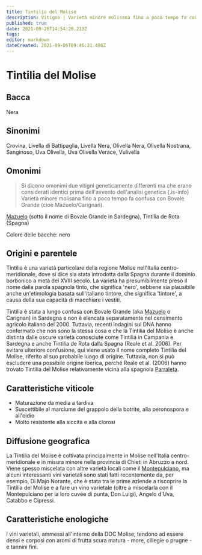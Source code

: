 ```yaml
---
title: Tintilia del Molise
description: Vitigno | Varietà minore molisana fino a poco tempo fa confusa con Bovale Grande (cioè Mazuelo/Carignan)
published: true
date: 2021-09-26T14:54:20.213Z
tags: 
editor: markdown
dateCreated: 2021-09-06T09:46:21.486Z
---
```


# Tintilia del Molise

## Bacca
Nera

## Sinonimi
 Crovina, Livella di Battipaglia, Livella Nera, Olivella Nera, Olivella Nostrana, Sanginoso, Uva Olivella, Uva Olivella Verace, Vulivella

## Omonimi
> Si dicono omonimi due vitigni geneticamente differenti ma che erano considerati identici prima dell'avvento dell'analisi genetica
{.is-info}
Varietà minore molisana fino a poco tempo fa confusa con Bovale Grande (cioè Mazuelo/Carignan).

[Mazuelo](/vitigni/Spagna/bacca-nera/mazuelo) (sotto il nome di Bovale Grande in Sardegna), Tintilia de Rota (Spagna)

Colore delle bacche: nero

## Origini e parentele

Tintilia è una varietà particolare della regione Molise nell'Italia centro-meridionale, dove si dice sia stata introdotta dalla Spagna durante il dominio borbonico a metà del XVIII secolo. La varietà ha presumibilmente preso il nome dalla parola spagnola tinto, che significa 'nero', sebbene sia plausibile anche un'etimologia basata sull'italiano tintore, che significa 'tintore', a causa della sua capacità di macchiare i vestiti.

Tintilia è stata a lungo confusa con Bovale Grande (aka [Mazuelo](/vitigni/Spagna/bacca-nera/mazuelo) o Carignan) in Sardegna e non è elencata separatamente nel censimento agricolo italiano del 2000. Tuttavia, recenti indagini sul DNA hanno confermato che non sono la stessa cosa e che la Tintilia del Molise è anche distinta dalle oscure varietà conosciute come Tintilia in Campania e Sardegna e anche Tintilia de Rota dalla Spagna (Reale et al. 2006). Per evitare ulteriore confusione, qui viene usato il nome completo Tintilia del Molise, riferito al suo probabile luogo di origine. Tuttavia, non si può escludere una possibile origine iberica, perché Reale et al. (2006) hanno trovato Tintilia del Molise relativamente vicina alla spagnola [Parraleta](/vitigni/bacca-nera/parraleta).

## Caratteristiche viticole

- Maturazione da media a tardiva
- Suscettibile al marciume del grappolo della botrite, alla peronospora e all'oidio
- Molto resistente alla siccità e alla clorosi

## Diffusione geografica

La Tintilia del Molise è coltivata principalmente in Molise nell'Italia centro-meridionale e in misura minore nella provincia di Chieti in Abruzzo a nord. Viene spesso miscelata con altre varietà locali come il [Montepulciano](/vitigni/Italia/bacca-nera/montepulciano), ma alcuni interessanti vini varietali sono stati fatti recentemente da, per esempio, Di Majo Norante, che è stata tra le prime aziende a riscoprire la Tintilia del Molise e a fare un vino varietale (oltre a miscelarla con il Montepulciano per la loro cuvée di punta, Don Luigi), Angelo d'Uva, Catabbo e Cipressi. 

## Caratteristiche enologiche
I vini varietali, ammessi all'interno della DOC Molise, tendono ad essere densi e corposi con aromi di frutta scura matura - more, ciliegie o prugne - e tannini fini.

